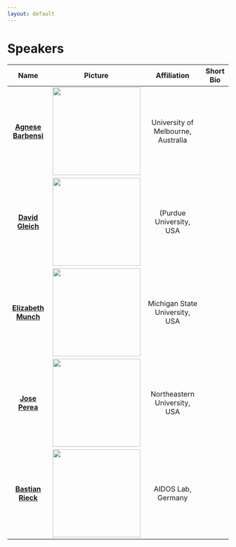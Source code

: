 ```yaml
---
layout: default
---
```














# Speakers 



| Name | Picture | Affiliation | Short Bio |
|:-----------:|:--------:|:---------:| :-----------:|
 | [**Agnese Barbensi**](https://sites.google.com/view/agnesebarbensi/home)  | <img src="https://user-images.githubusercontent.com/18553208/211135315-95abf196-489c-44d8-9b91-55587564bf7b.png" width="200" height="200" /> | University of Melbourne, Australia | |
 |  [**David Gleich**](https://www.cs.purdue.edu/homes/dgleich/) | <img src="https://user-images.githubusercontent.com/18553208/211136871-e014d595-ea7c-409a-b6fc-8bdc036c3b22.png" width="200" height="200" />   | (Purdue University, USA| |
 | [**Elizabeth Munch**](http://www.elizabethmunch.com/)  | <img src="https://user-images.githubusercontent.com/18553208/211137136-e1fd6e50-2e53-42ba-9de4-d87eeaa2ddaa.png" width="200" height="200" /> | Michigan State University, USA | |
  | [**Jose Perea**](https://www.joperea.com/) | <img src="https://user-images.githubusercontent.com/18553208/211137526-6ff9048e-c401-47b7-80a9-471518c12d5a.png" width="200" height="200" /> | Northeastern University, USA |  
 |[**Bastian Rieck**](https://bastian.rieck.me/) |<img src="https://user-images.githubusercontent.com/18553208/211137841-09c1dd5a-f6bd-48cd-9c3b-3bffd2361bcc.png" width="200" height="200" /> | AIDOS Lab, Germany | |









